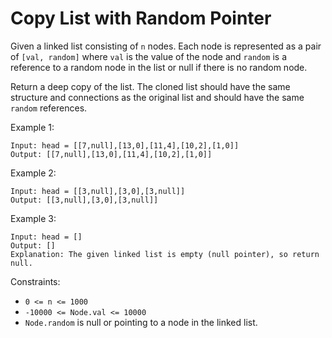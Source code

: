 # Copy List with Random Pointer

Given a linked list consisting of `n` nodes. Each node is represented as a pair of `[val, random]` where `val` is the value of the node and `random` is a reference to a random node in the list or null if there is no random node.

Return a deep copy of the list. The cloned list should have the same structure and connections as the original list and should have the same `random` references.

Example 1:

```
Input: head = [[7,null],[13,0],[11,4],[10,2],[1,0]]
Output: [[7,null],[13,0],[11,4],[10,2],[1,0]]
```

Example 2:

```
Input: head = [[3,null],[3,0],[3,null]]
Output: [[3,null],[3,0],[3,null]]
```

Example 3:

```
Input: head = []
Output: []
Explanation: The given linked list is empty (null pointer), so return null.
```

Constraints:

- `0 <= n <= 1000`
- `-10000 <= Node.val <= 10000`
- `Node.random` is null or pointing to a node in the linked list.